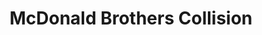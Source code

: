 ---
title: "McDonald Brothers Collision"
url: /alpena/mcdonald-brothers-collision/
shop: car repair
---